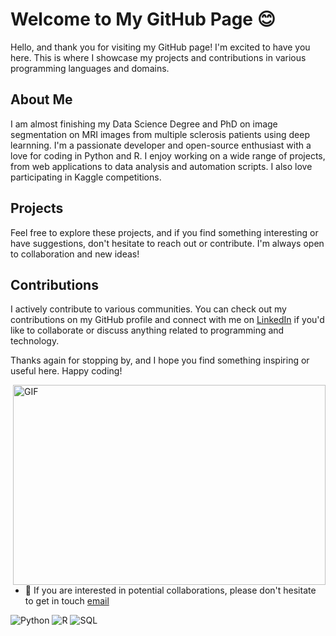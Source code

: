 # Welcome to My GitHub Page :blush:

Hello, and thank you for visiting my GitHub page! I'm excited to have you here. This is where I showcase my projects and contributions in various programming languages and domains.

## About Me
I am almost finishing my Data Science Degree and PhD on image segmentation on MRI images from multiple sclerosis patients using deep learnning. I'm a passionate developer and open-source enthusiast with a love for coding in Python and R. I enjoy working on a wide range of projects, from web applications to data analysis and automation scripts. I also love participating in Kaggle competitions. 

## Projects

Feel free to explore these projects, and if you find something interesting or have suggestions, don't hesitate to reach out or contribute. I'm always open to collaboration and new ideas!

## Contributions

I actively contribute to various communities. You can check out my contributions on my GitHub profile and connect with me on [LinkedIn]([your-linkedin-profile](https://www.linkedin.com/in/marcos-diaz-hurtado-0689a4182/)) if you'd like to collaborate or discuss anything related to programming and technology.

Thanks again for stopping by, and I hope you find something inspiring or useful here. Happy coding!

  <img align="right" alt="GIF" src="https://github.com/abhisheknaiidu/abhisheknaiidu/blob/master/code.gif?raw=true" width="500" height="320" />
  
- 💼 If you are interested in potential collaborations, please don't hesitate to get in touch [email](mailto:doctordiaz.se@gmail.com) 
  

![Python](https://img.shields.io/badge/Python-3.7%2B-blue)
![R](https://img.shields.io/badge/R-4.0%2B-green)
![SQL](https://img.shields.io/badge/SQL-MySQL%2C%20PostgreSQL-blueviolet)
